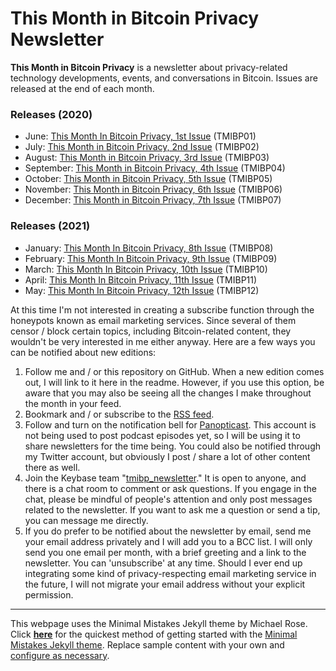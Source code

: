 # This Month in Bitcoin Privacy Newsletter

**This Month in Bitcoin Privacy** is a newsletter about privacy-related technology developments, events, and conversations in Bitcoin. Issues are released at the end of each month.

### Releases (2020)

+ June: [This Month In Bitcoin Privacy, 1st Issue](https://enegnei.github.io/This-Month-In-Bitcoin-Privacy/June_2020/) (TMIBP01)
+ July: [This Month in Bitcoin Privacy, 2nd Issue](https://enegnei.github.io/This-Month-In-Bitcoin-Privacy/July_2020/) (TMIBP02)
+ August: [This Month in Bitcoin Privacy, 3rd Issue](https://enegnei.github.io/This-Month-In-Bitcoin-Privacy/August_2020/) (TMIBP03)
+ September: [This Month in Bitcoin Privacy, 4th Issue](https://enegnei.github.io/This-Month-In-Bitcoin-Privacy/September_2020/) (TMIBP04)
+ October: [This Month in Bitcoin Privacy, 5th Issue](https://enegnei.github.io/This-Month-In-Bitcoin-Privacy/October_2020/) (TMIBP05)
+ November: [This Month in Bitcoin Privacy, 6th Issue](https://enegnei.github.io/This-Month-In-Bitcoin-Privacy/November_2020/) (TMIBP06)
+ December: [This Month in Bitcoin Privacy, 7th Issue](https://enegnei.github.io/This-Month-In-Bitcoin-Privacy/December_2020/) (TMIBP07)

### Releases (2021)

+ January: [This Month In Bitcoin Privacy, 8th Issue](https://enegnei.github.io/This-Month-In-Bitcoin-Privacy/January_2021/) (TMIBP08)
+ February: [This Month In Bitcoin Privacy, 9th Issue](https://enegnei.github.io/This-Month-In-Bitcoin-Privacy/February_2021/) (TMIBP09)
+ March: [This Month In Bitcoin Privacy, 10th Issue](https://enegnei.github.io/This-Month-In-Bitcoin-Privacy/March_2021/) (TMIBP10)
+ April: [This Month In Bitcoin Privacy, 11th Issue](https://enegnei.github.io/This-Month-In-Bitcoin-Privacy/April_2021/) (TMIBP11)
+ May: [This Month In Bitcoin Privacy, 12th Issue](https://enegnei.github.io/This-Month-In-Bitcoin-Privacy/May_2021/) (TMIBP12)

At this time I'm not interested in creating a subscribe function through the honeypots known as email marketing services. Since several of them censor / block certain topics, including Bitcoin-related content, they wouldn't be very interested in me either anyway. Here are a few ways you can be notified about new editions:

1. Follow me and / or this repository on GitHub. When a new edition comes out, I will link to it here in the readme. However, if you use this option, be aware that you may also be seeing all the changes I make throughout the month in your feed.
2. Bookmark and / or subscribe to the [RSS feed](https://enegnei.github.io/This-Month-In-Bitcoin-Privacy/feed.xml).
3. Follow and turn on the notification bell for [Panopticast](https://twitter.com/Panopticast). This account is not being used to post podcast episodes yet, so I will be using it to share newsletters for the time being. You could also be notified through my Twitter account, but obviously I post / share a lot of other content there as well.
4. Join the Keybase team "[tmibp_newsletter](https://keybase.io/team/tmibp_newsletter)." It is open to anyone, and there is a chat room to comment or ask questions. If you engage in the chat, please be mindful of people's attention and only post messages related to the newsletter. If you want to ask me a question or send a tip, you can message me directly.
5. If you do prefer to be notified about the newsletter by email, send me your email address privately and I will add you to a BCC list. I will only send you one email per month, with a brief greeting and a link to the newsletter. You can 'unsubscribe' at any time. Should I ever end up integrating some kind of privacy-respecting email marketing service in the future, I will not migrate your email address without your explicit permission.

---

This webpage uses the Minimal Mistakes Jekyll theme by Michael Rose. Click [**here**](https://github.com/mmistakes/mm-github-pages-starter/generate) for the quickest method of getting started with the [Minimal Mistakes Jekyll theme](https://github.com/mmistakes/minimal-mistakes). Replace sample content with your own and [configure as necessary](https://mmistakes.github.io/minimal-mistakes/docs/configuration/).
